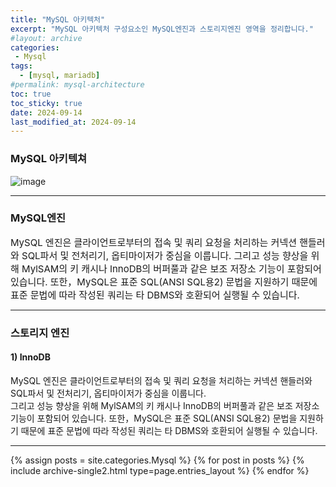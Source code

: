 ```yaml
---
title: "MySQL 아키텍처"
excerpt: "MySQL 아키텍처 구성요소인 MySQL엔진과 스토리지엔진 영역을 정리합니다."
#layout: archive
categories:
 - Mysql
tags:
  - [mysql, mariadb]
#permalink: mysql-architecture
toc: true
toc_sticky: true
date: 2024-09-14
last_modified_at: 2024-09-14
---
```

### MySQL 아키텍쳐
![image](https://github.com/user-attachments/assets/4443fdb1-0de8-46bb-904d-8cc0b7f06cac)

---
### MySQL엔진
<span style="font-size: 15px;">
MySQL 엔진은 클라이언트로부터의 접속 및 쿼리 요청을 처리하는 커넥션 핸들러와 SQL파서 및 전처리기, 옵티마이저가 중심을 이룹니다.     
그리고 성능 향상을 위해 MylSAM의 키 캐시나 InnoDB의 버퍼풀과 같은 보조 저장소 기능이 포함되어 있습니다. 또한，MySQL은 표준 SQL(ANSI SQL용2) 문법을 지원하기 때문에 표준 문법에 따라 작성된 쿼리는 타 DBMS와 호환되어 실행될 수 있습니다.
</span>

---
### 스토리지 엔진
#### 1) InnoDB
MySQL 엔진은 클라이언트로부터의 접속 및 쿼리 요청을 처리하는 커넥션 핸들러와 SQL파서 및 전처리기, 옵티마이저가 중심을 이룹니다.     
그리고 성능 향상을 위해 MylSAM의 키 캐시나 InnoDB의 버퍼풀과 같은 보조 저장소 기능이 포함되어 있습니다. 또한，MySQL은 표준 SQL(ANSI SQL용2) 문법을 지원하기 때문에 표준 문법에 따라 작성된 쿼리는 타 DBMS와 호환되어 실행될 수 있습니다.

---
{% assign posts = site.categories.Mysql %}
{% for post in posts %} {% include archive-single2.html type=page.entries_layout %} {% endfor %}
